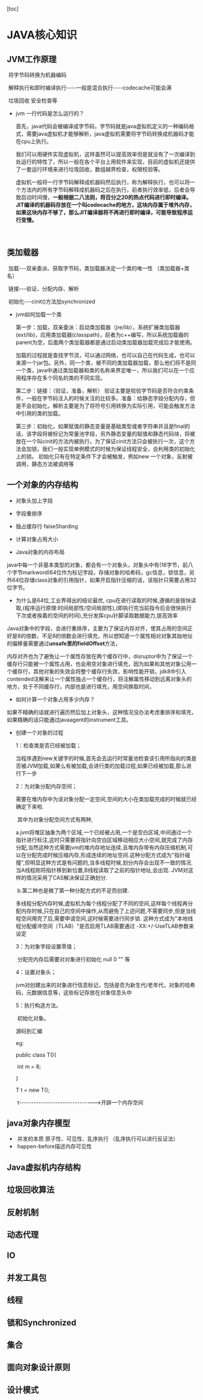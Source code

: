[toc]



# JAVA核心知识

## JVM工作原理 

​	将字节码转换为机器编码

​	解释执行和即时编译执行----一般是混合执行----codecache可能会满

​	垃圾回收 安全检查等

- jvm 一行代码是怎么运行的？

  ​		首先，java代码会被编译成字节码，字节码就是java虚拟机定义的一种编码格式，需要java虚拟机才能够解析，java虚拟机需要将字节码转换成机器码才能在cpu上执行。

  ​        我们可以用硬件实现虚拟机，这样虽然可以提高效率但是就没有了一次编译到处运行的特性了，所以一般在各个平台上用软件来实现，目前的虚拟机还提供了一套运行环境来进行垃圾回收，数组越界检查，权限校验等。

  ​		虚拟机一般将一行字节码解释成机器码然后执行，称为解释执行，也可以将一个方法内的所有字节码解释成机器码之后在执行，前者执行效率低，后者会导致启动时间慢，**一般根据二八法则，将百分之20的热点代码进行即时编译。JIT编译的机器码存放在一个叫codecache的地方，这块内存属于堆外内存，如果这块内存不够了，那么JIT编译器将不再进行即时编译，可能导致程序运行变慢。**

​				























## 类加载器

​		加载---双亲委派、获取字节码，类加载器决定一个类的唯一性 （类加载器+类名）

​		链接---验证、分配内存、解析

​		初始化---cinit()方法加synchronized

- jvm如何加载一个类

  第一步：加载，双亲委派：启动类加载器（jre/lib），系统扩展类加载器(ext/lib)，应用类加载器(classpath)，前者为c++编写，所以系统加载器的parent为空，后面两个类加载器都是通过启动类加载器加载完成后才能使用。

  ​				加载的过程就是查找字节流，可以通过网络，也可以自己在代码生成，也可以来源一个jar包。另外，同一个类，被不同的类加载器加载，那么他们将不是同一个类，java中通过类加载器和类的名称来界定唯一，所以我们可以在一个应用程序存在多个同名的类的不同实现。

  第二步：链接：（验证，准备，解析） 验证主要是校验字节码是否符合约束条件，一般在字节码注入的时候关注的比较多。准备：给静态字段分配内存，但是不会初始化，解析主要是为了将符号引用转换为实际引用，可能会触发方法中引用的类的加载。

  第三步：初始化，如果赋值的静态变量是基础类型或者字符串并且是final的话，该字段将被标记为常量池字段，另外静态变量的赋值和静态代码块，将被放在一个叫cinit的方法内被执行，为了保证cinit方法只会被执行一次，这个方法会加锁，我们一般实现单例模式的时候为保证线程安全，会利用类的初始化上的锁。 初始化只有在特定条件下才会被触发，例如new 一个对象，反射被调用，静态方法被调用等























## 一个对象的内存结构



- 对象头加上字段
- 字段重排序
- 独占缓存行 falseSharding
- 计算对象占用大小



- Java对象的内存布局

​	    java中每一个非基本类型的对象，都会有一个对象头，对象头中有(16字节，前八个字节markword)64位作为标记字段，存储对象的哈希码，gc信息，锁信息，另外64位存储class对象的引用指针，如果开启指针压缩的话，该指针只需要占用32位字节。

- 为什么是64位,工业界得出的结论最优,  cpu在进行读取的时候,遵循的是按块读取,(程序运行原理:时间局部性/空间局部性),(即执行完当前指令后会很快执行下次或者挨着的空间的时间),充分发挥cpu针脚读取数据能力,提高效率



Java对象中的字段，会进行重排序，主要为了保证内存对齐，使其占用的空间正好是8的倍数，不足8的倍数会进行填充，所以想知道一个属性相对对象其始地址的偏移量需要通过**unsafe里的fieldOffset**方法，

内存对齐也为了避免让一个属性存放在两个缓存行中，disruptor中为了保证一个缓存行只能被一个属性占用，也会用空对象进行填充，因为如果和其他对象公用一个缓存行，其他对象的失效会将整个缓存行失效，影响性能开销，jdk8中引入contended注解来让一个属性独占一个缓存行，将注解属性移动到远离对象头的地方，处于不同缓存行，内部也是进行填充，用空间换取时间，

- 如何计算一个对象占用多少内存？

如果不精确的话就进行遍历然后加上对象头，这种情况没办法考虑重排序和填充，如果精确的话只能通过javaagent的instrument工具。

- 创建一个对象的过程

  1：检查类是否已经被加载； 

  ​			当程序遇到new关键字的时候,首先会去运行时常量池检查该引用所指向的类是否被JVM加载,如果么有被加载,会进行类的加载过程,如果已经被加载,那么进行下一步

  2：为对象分配内存空间；

  ​			需要在堆内存中为该对象分配一定空间,空间的大小在类加载完成的时候就已经确定下来啦.  

  ​			其中为对象分配空间方式有两种, 

  ​			a.jvm将堆区抽象为两个区域,一个已经被占用,一个是空白区域,中间通过一个指针进行标注,这时只需要将指针向空白区域移动相应大小空间,就完成了内存分配,当然这种方式需要jvm的堆内存地址连续,且堆内存带有内存压缩机制,可以在分配完成时候压缩内存,形成连续的地址空间.这种分配方式成为"指针碰撞",但明显这种方式是有问题的,当多线程时候,划分内存会出现不一致的情况.当A线程刚将指针移到新位置,B线程读取了之前的指针地址,会出现. JVM对这样的情况采用了CAS解决保证正确划分.

  ​			b.第二种也是微了第一种分配方式的不足而创建.

  ​				多线程分配内存时候,虚拟机为每个线程分配了不同的空间,这样每个线程再分配内存时候,只在自己的空间中操作,从而避免了上述问题,不需要同步,但是当线程空间用完了后,需要申请空间,这时候需要进行同步锁. 这种方式成为"本地线程分配缓冲空间（TLAB）"是否启用TLAB需要通过 -XX:+/-UseTLAB参数来设定

  

  3：为对象字段设置零值；

  ​		分配完内存后需要对对象进行初始化  null 0  "" 等

  4：设置对象头；

  ​		jvm对创建出来的对象进行信息标记，包括是否为新生代/老年代，对象的哈希码，元数据信息等，这些标记存放在对象信息头中

  5：执行构造方法。

  ​		初始化对象。

  源码到汇编

  

  eg:

   public class T(){

  ​	int m = 8;

  }

  T t = new T();

  ​		t------------------------------->开辟一个内存空间    



## java对象内存模型

- ​	并发的本质 原子性、可见性、乱序执行 （乱序执行可以进行反证法）
- ​    happen-before描述内存可见性















## Java虚拟机内存结构











## 垃圾回收算法

## 反射机制

## 动态代理

## IO

## 并发工具包

## 线程

## 锁和Synchronized

## 集合

## 面向对象设计原则

## 设计模式







